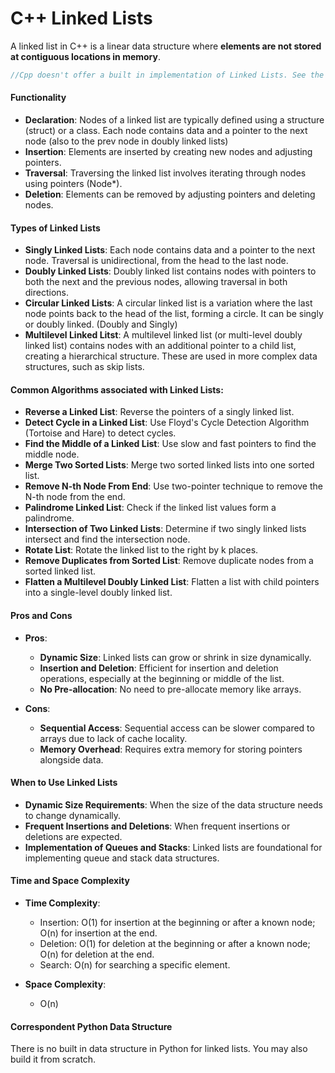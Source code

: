 # C++ Linked Lists

A linked list in C++ is a linear data structure where **elements are not stored at contiguous locations in memory**. 

```cpp
//Cpp doesn't offer a built in implementation of Linked Lists. See the related cpp code in the folder
```

#### Functionality
- **Declaration**: Nodes of a linked list are typically defined using a structure (struct) or a class. Each node contains data and a pointer to the next node (also to the prev node in doubly linked lists)
- **Insertion**: Elements are inserted by creating new nodes and adjusting pointers.
- **Traversal**: Traversing the linked list involves iterating through nodes using pointers (Node*).
- **Deletion**: Elements can be removed by adjusting pointers and deleting nodes.

#### Types of Linked Lists 

- **Singly Linked Lists**: Each node contains data and a pointer to the next node. Traversal is unidirectional, from the head to the last node.
- **Doubly Linked Lists**: Doubly linked list contains nodes with pointers to both the next and the previous nodes, allowing traversal in both directions.
- **Circular Linked Lists**: A circular linked list is a variation where the last node points back to the head of the list, forming a circle. It can be singly or doubly linked. (Doubly and Singly)
- **Multilevel Linked Litst**: A multilevel linked list (or multi-level doubly linked list) contains nodes with an additional pointer to a child list, creating a hierarchical structure. These are used in more complex data structures, such as skip lists.

#### Common Algorithms associated with Linked Lists:
- **Reverse a Linked List**: Reverse the pointers of a singly linked list.
- **Detect Cycle in a Linked List**: Use Floyd's Cycle Detection Algorithm (Tortoise and Hare) to detect cycles.
- **Find the Middle of a Linked List**: Use slow and fast pointers to find the middle node.
- **Merge Two Sorted Lists**: Merge two sorted linked lists into one sorted list.
- **Remove N-th Node From End**: Use two-pointer technique to remove the N-th node from the end.
- **Palindrome Linked List**: Check if the linked list values form a palindrome.
- **Intersection of Two Linked Lists**: Determine if two singly linked lists intersect and find the intersection node.
- **Rotate List**: Rotate the linked list to the right by k places.
- **Remove Duplicates from Sorted List**: Remove duplicate nodes from a sorted linked list.
- **Flatten a Multilevel Doubly Linked List**: Flatten a list with child pointers into a single-level doubly linked list.


#### Pros and Cons 
- **Pros**:

    - **Dynamic Size**: Linked lists can grow or shrink in size dynamically.
    - **Insertion and Deletion**: Efficient for insertion and deletion operations, especially at the beginning or middle of the list.
    - **No Pre-allocation**: No need to pre-allocate memory like arrays.


- **Cons**:

    - **Sequential Access**: Sequential access can be slower compared to arrays due to lack of cache locality.
    - **Memory Overhead**: Requires extra memory for storing pointers alongside data.

   
#### When to Use Linked Lists

- **Dynamic Size Requirements**: When the size of the data structure needs to change dynamically.
- **Frequent Insertions and Deletions**: When frequent insertions or deletions are expected.
- **Implementation of Queues and Stacks**: Linked lists are foundational for implementing queue and stack data structures.


#### Time and Space Complexity
- **Time Complexity**:

    - Insertion: O(1) for insertion at the beginning or after a known node; O(n) for insertion at the end.
    - Deletion: O(1) for deletion at the beginning or after a known node; O(n) for deletion at the end.
    - Search: O(n) for searching a specific element.

- **Space Complexity**:

    - O(n)

#### Correspondent Python Data Structure
There is no built in data structure in Python for linked lists. You may also build it from scratch.